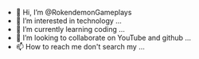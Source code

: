 - 👋 Hi, I’m @RokendemonGameplays
- 👀 I’m interested in technology ...
- 🌱 I’m currently learning coding ...
- 💞️ I’m looking to collaborate on YouTube and github ...
- 📫 How to reach me don't search my ...

<!---
RokendemonGameplays/RokendemonGameplays is a ✨ special ✨ repository because its `README.md` (this file) appears on your GitHub profile.
You can click the Preview link to take a look at your changes.
--->
